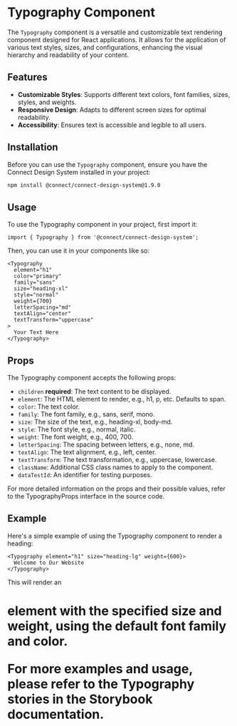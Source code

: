 # Typography Component

The `Typography` component is a versatile and customizable text rendering component designed for React applications. It allows for the application of various text styles, sizes, and configurations, enhancing the visual hierarchy and readability of your content.

## Features

- **Customizable Styles**: Supports different text colors, font families, sizes, styles, and weights.
- **Responsive Design**: Adapts to different screen sizes for optimal readability.
- **Accessibility**: Ensures text is accessible and legible to all users.

## Installation

Before you can use the `Typography` component, ensure you have the Connect Design System installed in your project:

```bash
npm install @connect/connect-design-system@1.9.0
```

## Usage

To use the Typography component in your project, first import it:

```tsx
import { Typography } from '@connect/connect-design-system';
```

Then, you can use it in your components like so:

```tsx
<Typography
  element="h1"
  color="primary"
  family="sans"
  size="heading-xl"
  style="normal"
  weight={700}
  letterSpacing="md"
  textAlign="center"
  textTransform="uppercase"
>
  Your Text Here
</Typography>
```

## Props

The Typography component accepts the following props:

- `children` **required**: The text content to be displayed.
- `element`: The HTML element to render, e.g., h1, p, etc. Defaults to span.
- `color`: The text color.
- `family`: The font family, e.g., sans, serif, mono.
- `size`: The size of the text, e.g., heading-xl, body-md.
- `style`: The font style, e.g., normal, italic.
- `weight`: The font weight, e.g., 400, 700.
- `letterSpacing`: The spacing between letters, e.g., none, md.
- `textAlign`: The text alignment, e.g., left, center.
- `textTransform`: The text transformation, e.g., uppercase, lowercase.
- `className`: Additional CSS class names to apply to the component.
- `dataTestId`: An identifier for testing purposes.

For more detailed information on the props and their possible values, refer to the TypographyProps interface in the source code.

## Example

Here's a simple example of using the Typography component to render a heading:

```tsx
<Typography element="h1" size="heading-lg" weight={600}>
  Welcome to Our Website
</Typography>
```

This will render an <h1> element with the specified size and weight, using the default font family and color.

For more examples and usage, please refer to the Typography stories in the Storybook documentation.
